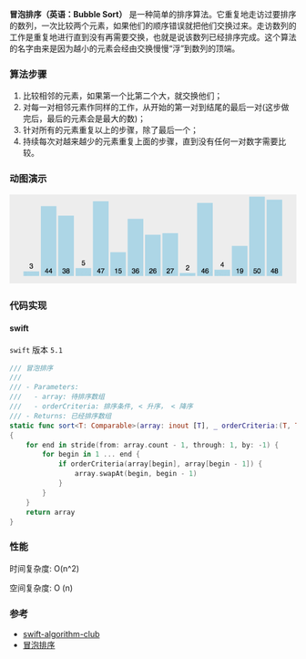 **冒泡排序（英语：Bubble Sort）** 是一种简单的排序算法。它重复地走访过要排序的数列，一次比较两个元素，如果他们的顺序错误就把他们交换过来。走访数列的工作是重复地进行直到没有再需要交换，也就是说该数列已经排序完成。这个算法的名字由来是因为越小的元素会经由交换慢慢“浮”到数列的顶端。

### 算法步骤

1. 比较相邻的元素，如果第一个比第二个大，就交换他们；
2. 对每一对相邻元素作同样的工作，从开始的第一对到结尾的最后一对(这步做完后，最后的元素会是最大的数)；
3. 针对所有的元素重复以上的步骤，除了最后一个；
4. 持续每次对越来越少的元素重复上面的步骤，直到没有任何一对数字需要比较。

### 动图演示

![冒泡排序](./images/bubbleSort.gif)


### 代码实现

#### swift

`swift` 版本 `5.1`

```swift
/// 冒泡排序
///
/// - Parameters:
///   - array: 待排序数组
///   - orderCriteria: 排序条件, < 升序， < 降序
/// - Returns: 已经排序数组
static func sort<T: Comparable>(array: inout [T], _ orderCriteria:(T, T) -> Bool) -> [T] 
{
    for end in stride(from: array.count - 1, through: 1, by: -1) {
        for begin in 1 ... end {
            if orderCriteria(array[begin], array[begin - 1]) {
                array.swapAt(begin, begin - 1)
            }
        }
    }  
    return array
}
```

### 性能

时间复杂度: O(n^2)

空间复杂度: O (n)




### 参考

- [swift-algorithm-club](https://github.com/raywenderlich/swift-algorithm-club/tree/master/Bubble%20Sort)
- [冒泡排序](https://www.runoob.com/w3cnote/bubble-sort.html)

